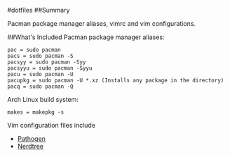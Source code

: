 #dotfiles
##Summary

Pacman package manager aliases, vimrc and vim configurations.

##What's Included
Pacman package manager aliases:

	pac = sudo pacman
	pacs = sudo pacman -S
	pacsyy = sudo pacman -Syy
	pacsyyu = sudo pacman -Syyu
	pacu = sudo pacman -U
	pacupkg = sudo pacman -U *.xz (Installs any package in the directory)
	pacq = sudo pacman -Q
		
Arch Linux build system:

	makes = makepkg -s
	
Vim configuration files include
* [Pathogen](https://github.com/tpope/vim-pathogen)
* [Nerdtree](https://github.com/scrooloose/nerdtree)